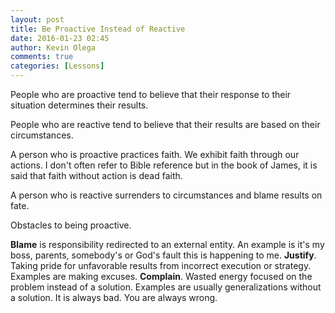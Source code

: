 ```yaml
---
layout: post
title: Be Proactive Instead of Reactive
date: 2016-01-23 02:45
author: Kevin Olega
comments: true
categories: [Lessons]
---
```

People who are proactive tend to believe that their response to their situation determines their results.

People who are reactive tend to believe that their results are based on their circumstances.

A person who is proactive practices faith. We exhibit faith through our actions. I don't often refer to Bible reference but in the book of James, it is said that faith without action is dead faith.

A person who is reactive surrenders to circumstances and blame results on fate. 

Obstacles to being proactive.

**Blame** is responsibility redirected to an external entity. An example is it's my boss, parents, somebody's or God's fault this is happening to me.
**Justify**. Taking pride for unfavorable results from incorrect execution or strategy. Examples are making excuses.
**Complain**. Wasted energy focused on the problem instead of a solution. Examples are usually generalizations without a solution. It is always bad. You are always wrong.

